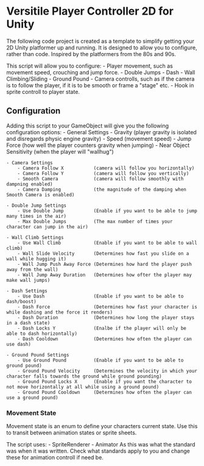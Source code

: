 # Versitile Player Controller 2D for Unity

The following code project is created as a template to simplify getting your 2D Unity platformer up and running.
It is designed to allow you to configure, rather than code. Inspired by the platformers from the 80s and 90s.

This script will allow you to configure:
    - Player movement, such as movement speed, crouching and jump force.
    - Double Jumps
    - Dash
    - Wall Climbing/Sliding
    - Ground Pound
    - Camera controlls, such as if the camera is to follow the player, if it is to be smooth or frame a "stage" etc.
    - Hook in sprite controll to player state.

## Configuration

Adding this script to your GameObject will give you the following configuration options:
    - General Settings
        - Gravity                   (player gravity is isolated and disregards physic engine gravity)
        - Speed                     (movement speed)
        - Jump Force                (how well the player counters gravity when jumping)
        - Near Object Sensitivity   (when the player will "wallhug")

    - Camera Settings
        - Camera Follow X           (camera will follow you horizontally)
        - Camera Follow Y           (camera will follow you vertically)
        - Smooth Camera             (camera will follow smoothly with dampning enabled)
        - Camera Damping            (the magnitude of the damping when Smooth Camera is enabled)

    - Double Jump Settings
        - Use Double Jump           (Enable if you want to be able to jump many times in the air)
        - Max Double Jumps          (The max number of times your character can jump in the air)

    - Wall Climb Settings
        - Use Wall Climb            (Enable if you want to be able to wall climb)
        - Wall Slide Velocity       (Determines how fast you slide on a wall while hugging it)
        - Wall Jump Push Away Force (Determines how hard the player push away from the wall)
        - Wall Jump Away Duration   (Determines how ofter the player may make wall jumps)

    - Dash Settings
        - Use Dash                  (Enable if you want to be able to dash/boost)
        - Dash Force                (Determines how fast your character is while dashing and the force it renders)
        - Dash Duration             (Determines how long the player stays in a dash state)
        - Dash Locks Y              (Enalbe if the player will only be able to dash horizontally)
        - Dash Cooldown             (Determines how often the player can use dash)

    - Ground Pound Settings
        - Use Ground Pound          (Enable if you want to be able to ground pound)
        - Ground Pound Velocity     (Determines the velocity in which your character falls towards the ground while ground pounding)
        - Ground Pound Locks X      (Enable if you want the character to not move horizontally at all while using a ground pound)
        - Ground Pound Cooldown     (Determines how often the player can use a ground pound)


### Movement State

Movement state is an enum to define your characters current state.
Use this to transit between animation states or sprite sheets.

The script uses:
    - SpriteRenderer
    - Animator
As this was what the standard was when it was written. Check what standards apply to you and change these for animation controll if need be.

